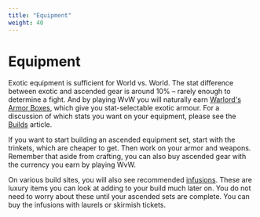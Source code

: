 ```yaml
---
title: "Equipment"
weight: 40
---
```


# Equipment

Exotic equipment is sufficient for World vs. World. The stat difference between exotic and ascended gear is around 10%&nbsp;&ndash;&nbsp;rarely enough to determine a fight. And by playing WvW you will naturally earn [Warlord's Armor Boxes](https://wiki.guildwars2.com/wiki/Warlord%27s_Armor_Box), which give you stat-selectable exotic armour. For a discussion of which stats you want on your equipment, please see the [Builds](../builds) article.

If you want to start building an ascended equipment set, start with the trinkets, which are cheaper to get. Then work on your armor and weapons. Remember that aside from crafting, you can also buy ascended gear with the currency you earn by playing WvW. 

On various build sites, you will also see recommended [infusions](https://wiki.guildwars2.com/wiki/Infusion). These are luxury items you can look at adding to your build much later on. You do not need to worry about these until your ascended sets are complete. You can buy the infusions with laurels or skirmish tickets.
